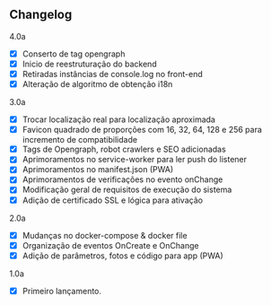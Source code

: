 ## Changelog

4.0a
- [x]  Conserto de tag opengraph
- [x]  Inicio de reestruturação do backend
- [x]  Retiradas instâncias de console.log no front-end
- [x]  Alteração de algoritmo de obtenção i18n

3.0a
- [x]  Trocar localização real para localização aproximada
- [x]  Favicon quadrado de proporções com 16, 32, 64, 128 e 256 para incremento de compatibilidade 
- [x]  Tags de Opengraph, robot crawlers e SEO adicionadas
- [x]  Aprimoramentos no service-worker para ler push do listener
- [x]  Aprimoramentos no manifest.json (PWA)
- [x]  Aprimoramentos de verificações no evento onChange
- [x]  Modificação geral de requisitos de execução do sistema
- [x]  Adição de certificado SSL e lógica para ativação

2.0a
- [x]  Mudanças no docker-compose & docker file
- [x]  Organização de eventos OnCreate e OnChange
- [x]  Adição de parâmetros, fotos e código para app (PWA)

1.0a
- [x]  Primeiro lançamento.
